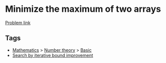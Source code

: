 # Minimize the maximum of two arrays

[Problem link](https://leetcode.com/problems/minimize-the-maximum-of-two-arrays/)

## Tags

* [Mathematics](/README.md#Mathematics) > [Number theory](/README.md#Mathematics-Number_theory) > [Basic](/README.md#Mathematics-Number_theory-Basic)
* [Search by iterative bound improvement](/README.md#Search_by_iterative_bound_improvement)
